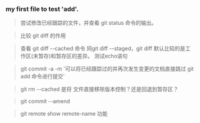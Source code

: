### my first file to test 'add'.

> 尝试修改已经跟踪的文件，并查看 git status 命令的输出。

> 比较 git diff 的作用

> 查看 git diff --cached 命令 同git diff --staged，git diff 默认比较的是工作区(未暂存)和暂存区的差异。
> 测试echo语句

> git commit -a -m '可以将已经跟踪过的并再次发生变更的文档直接跳过 git add 命令进行提交'

> git rm --cached 是将 文件直接移除版本控制？还是回退到暂存区？

> git commit --amend

> git remote show remote-name 功能

